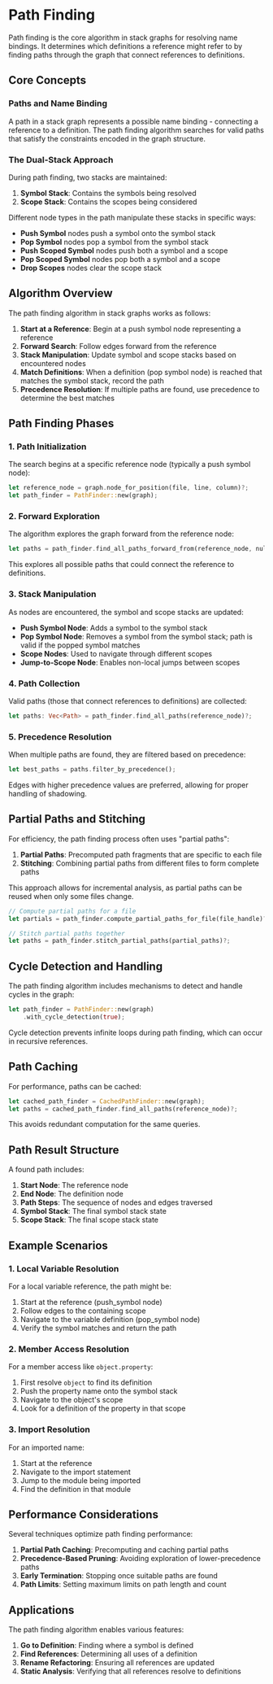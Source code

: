 # Path Finding

Path finding is the core algorithm in stack graphs for resolving name bindings. It determines which definitions a reference might refer to by finding paths through the graph that connect references to definitions.

## Core Concepts

### Paths and Name Binding

A path in a stack graph represents a possible name binding - connecting a reference to a definition. The path finding algorithm searches for valid paths that satisfy the constraints encoded in the graph structure.

### The Dual-Stack Approach

During path finding, two stacks are maintained:

1. **Symbol Stack**: Contains the symbols being resolved
2. **Scope Stack**: Contains the scopes being considered

Different node types in the path manipulate these stacks in specific ways:

- **Push Symbol** nodes push a symbol onto the symbol stack
- **Pop Symbol** nodes pop a symbol from the symbol stack
- **Push Scoped Symbol** nodes push both a symbol and a scope
- **Pop Scoped Symbol** nodes pop both a symbol and a scope
- **Drop Scopes** nodes clear the scope stack

## Algorithm Overview

The path finding algorithm in stack graphs works as follows:

1. **Start at a Reference**: Begin at a push symbol node representing a reference
2. **Forward Search**: Follow edges forward from the reference
3. **Stack Manipulation**: Update symbol and scope stacks based on encountered nodes
4. **Match Definitions**: When a definition (pop symbol node) is reached that matches the symbol stack, record the path
5. **Precedence Resolution**: If multiple paths are found, use precedence to determine the best matches

## Path Finding Phases

### 1. Path Initialization

The search begins at a specific reference node (typically a push symbol node):

```rust
let reference_node = graph.node_for_position(file, line, column)?;
let path_finder = PathFinder::new(graph);
```

### 2. Forward Exploration

The algorithm explores the graph forward from the reference node:

```rust
let paths = path_finder.find_all_paths_forward_from(reference_node, null)?;
```

This explores all possible paths that could connect the reference to definitions.

### 3. Stack Manipulation

As nodes are encountered, the symbol and scope stacks are updated:

- **Push Symbol Node**: Adds a symbol to the symbol stack
- **Pop Symbol Node**: Removes a symbol from the symbol stack; path is valid if the popped symbol matches
- **Scope Nodes**: Used to navigate through different scopes
- **Jump-to-Scope Node**: Enables non-local jumps between scopes

### 4. Path Collection

Valid paths (those that connect references to definitions) are collected:

```rust
let paths: Vec<Path> = path_finder.find_all_paths(reference_node)?;
```

### 5. Precedence Resolution

When multiple paths are found, they are filtered based on precedence:

```rust
let best_paths = paths.filter_by_precedence();
```

Edges with higher precedence values are preferred, allowing for proper handling of shadowing.

## Partial Paths and Stitching

For efficiency, the path finding process often uses "partial paths":

1. **Partial Paths**: Precomputed path fragments that are specific to each file
2. **Stitching**: Combining partial paths from different files to form complete paths

This approach allows for incremental analysis, as partial paths can be reused when only some files change.

```rust
// Compute partial paths for a file
let partials = path_finder.compute_partial_paths_for_file(file_handle)?;

// Stitch partial paths together
let paths = path_finder.stitch_partial_paths(partial_paths)?;
```

## Cycle Detection and Handling

The path finding algorithm includes mechanisms to detect and handle cycles in the graph:

```rust
let path_finder = PathFinder::new(graph)
    .with_cycle_detection(true);
```

Cycle detection prevents infinite loops during path finding, which can occur in recursive references.

## Path Caching

For performance, paths can be cached:

```rust
let cached_path_finder = CachedPathFinder::new(graph);
let paths = cached_path_finder.find_all_paths(reference_node)?;
```

This avoids redundant computation for the same queries.

## Path Result Structure

A found path includes:

1. **Start Node**: The reference node
2. **End Node**: The definition node
3. **Path Steps**: The sequence of nodes and edges traversed
4. **Symbol Stack**: The final symbol stack state
5. **Scope Stack**: The final scope stack state

## Example Scenarios

### 1. Local Variable Resolution

For a local variable reference, the path might be:

1. Start at the reference (push_symbol node)
2. Follow edges to the containing scope
3. Navigate to the variable definition (pop_symbol node)
4. Verify the symbol matches and return the path

### 2. Member Access Resolution

For a member access like `object.property`:

1. First resolve `object` to find its definition
2. Push the property name onto the symbol stack
3. Navigate to the object's scope
4. Look for a definition of the property in that scope

### 3. Import Resolution

For an imported name:

1. Start at the reference
2. Navigate to the import statement
3. Jump to the module being imported
4. Find the definition in that module

## Performance Considerations

Several techniques optimize path finding performance:

1. **Partial Path Caching**: Precomputing and caching partial paths
2. **Precedence-Based Pruning**: Avoiding exploration of lower-precedence paths
3. **Early Termination**: Stopping once suitable paths are found
4. **Path Limits**: Setting maximum limits on path length and count

## Applications

The path finding algorithm enables various features:

1. **Go to Definition**: Finding where a symbol is defined
2. **Find References**: Determining all uses of a definition
3. **Rename Refactoring**: Ensuring all references are updated
4. **Static Analysis**: Verifying that all references resolve to definitions